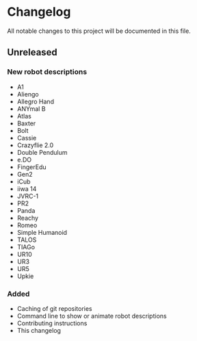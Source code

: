 # Changelog

All notable changes to this project will be documented in this file.

## Unreleased

### New robot descriptions

- A1
- Aliengo
- Allegro Hand
- ANYmal B
- Atlas
- Baxter
- Bolt
- Cassie
- Crazyflie 2.0
- Double Pendulum
- e.DO
- FingerEdu
- Gen2
- iCub
- iiwa 14
- JVRC-1
- PR2
- Panda
- Reachy
- Romeo
- Simple Humanoid
- TALOS
- TIAGo
- UR10
- UR3
- UR5
- Upkie

### Added

- Caching of git repositories
- Command line to show or animate robot descriptions
- Contributing instructions
- This changelog
